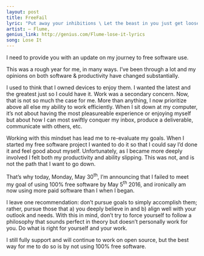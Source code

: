```yaml
--- 
layout: post 
title: FreeFail
lyric: "Put away your inhibitions \ Let the beast in you just get loose"
artist: — Flume,
genius_link: http://genius.com/Flume-lose-it-lyrics
song: Lose It
---
```

<div>
    <p>I need to provide you with an update on my journey to free software use.</p>
    <p>This was a rough year for me, in many ways. I’ve been through a lot and my opinions on both software & productivity have changed substantially.</p>
    <p>I used to think that I owned devices to enjoy them. I wanted the latest and the greatest just so I could have it. Work was a secondary concern. Now, that is not so much the case for me. More than anything, I now prioritize above all else my ability to work efficiently. When I sit down at my computer, it’s not about having the most pleasureable experience or enjoying myself but about how I can most swiftly conquer my inbox, produce a deliverable, communicate with others, etc.</p>
    <p>Working with this mindset has lead me to re-evaluate my goals. When I started my free software project I wanted to do it so that I could say I’d done it and feel good about myself. Unfortunately, as I became more deeply involved I felt both my productivity and ability slipping. This was not, and is not the path that I want to go down.</p>
    <p>That’s why today, Monday, May 30<sup>th</sup>, I’m announcing that I failed to meet my goal of using 100% free software by May 5<sup>th</sup> 2016, and ironically am now using more paid software than I when I began.</p>
    <p>I leave one recommendation: don’t pursue goals to simply accomplish them; rather, pursue those that a) you deeply believe in and b) align well with your outlook and needs. With this in mind, don’t try to force yourself to follow a philosophy that sounds perfect in theory but doesn’t personally work for you. Do what is right for yourself and your work.</p>
    <p>I still fully support and will continue to work on open source, but the best way for me to do so is by not using 100% free software.</p>
</div>
